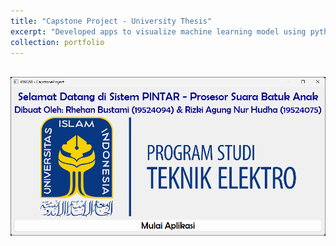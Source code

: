 ```yaml
---
title: "Capstone Project - University Thesis"
excerpt: "Developed apps to visualize machine learning model using python to predict child respiratory disease, using backend PyQT for the apps framework"
collection: portfolio
---
```


<br/><img src='/images/PINTAR.png'>
